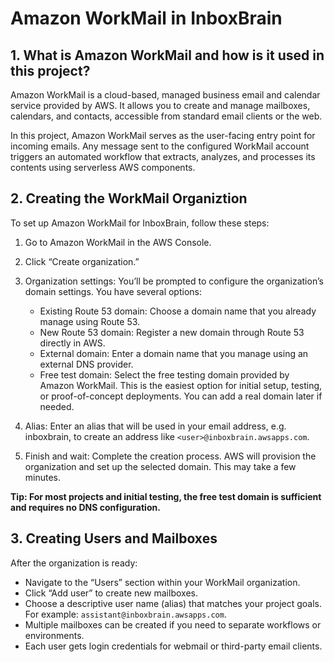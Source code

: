 # Amazon WorkMail in InboxBrain
## 1. What is Amazon WorkMail and how is it used in this project?
Amazon WorkMail is a cloud-based, managed business email and calendar service provided by AWS. It allows you to create and manage mailboxes, calendars, and contacts, accessible from standard email clients or the web.

In this project, Amazon WorkMail serves as the user-facing entry point for incoming emails. Any message sent to the configured WorkMail account triggers an automated workflow that extracts, analyzes, and processes its contents using serverless AWS components.

## 2. Creating the WorkMail Organiztion
To set up Amazon WorkMail for InboxBrain, follow these steps:
1. Go to Amazon WorkMail in the AWS Console.
2. Click “Create organization.”
3. Organization settings:
   You’ll be prompted to configure the organization’s domain settings. You have several options:
   - Existing Route 53 domain: Choose a domain name that you already manage using Route 53.
   - New Route 53 domain: Register a new domain through Route 53 directly in AWS.
   - External domain: Enter a domain name that you manage using an external DNS provider.
   - Free test domain: Select the free testing domain provided by Amazon WorkMail. This is the easiest option for initial setup, testing, or proof-of-concept deployments. You can add a real domain later if needed.

4. Alias:
Enter an alias that will be used in your email address, e.g. inboxbrain, to create an address like `<user>@inboxbrain.awsapps.com`.

5. Finish and wait:
Complete the creation process. AWS will provision the organization and set up the selected domain. This may take a few minutes.

**Tip: For most projects and initial testing, the free test domain is sufficient and requires no DNS configuration.**

## 3. Creating Users and Mailboxes
After the organization is ready:
- Navigate to the “Users” section within your WorkMail organization.
- Click “Add user” to create new mailboxes.
- Choose a descriptive user name (alias) that matches your project goals. For example: `assistant@inboxbrain.awsapps.com`.
- Multiple mailboxes can be created if you need to separate workflows or environments.
- Each user gets login credentials for webmail or third-party email clients.
